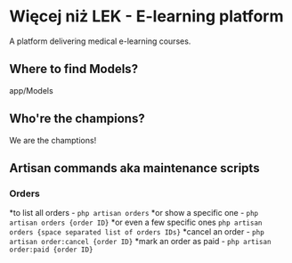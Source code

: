 # Więcej niż LEK - E-learning platform
A platform delivering medical e-learning courses.

## Where to find Models?
app/Models

## Who're the champions?
We are the champtions!

## Artisan commands aka maintenance scripts
### Orders
*to list all orders - `php artisan orders` 
*or show a specific one - `php artisan orders {order ID}`
*or even a few specific ones `php artisan orders {space separated list of orders IDs}`
*cancel an order - `php artisan order:cancel {order ID}`
*mark an order as paid - `php artisan order:paid {order ID}`
